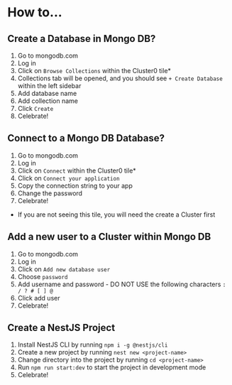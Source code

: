 # How to...

## Create a Database in Mongo DB?
1. Go to mongodb.com
2. Log in
3. Click on `Browse Collections` within the Cluster0 tile*
4. Collections tab will be opened, and you should see `+ Create Database` within the left sidebar
5. Add database name
6. Add collection name
7. Click `Create`
8. Celebrate!

## Connect to a Mongo DB Database?
1. Go to mongodb.com
2. Log in
3. Click on `Connect` within the Cluster0 tile*
4. Click on `Connect your application`
5. Copy the connection string to your app
6. Change the password
7. Celebrate!

* If you are not seeing this tile, you will need the create a Cluster first

## Add a new user to a Cluster within Mongo DB
1. Go to mongodb.com
2. Log in
3. Click on `Add new database user`
4. Choose `password`
5. Add username and password - DO NOT USE the following characters `: / ? # [ ] @`
6. Click add user
7. Celebrate!

## Create a NestJS Project
1. Install NestJS CLI by running `npm i -g @nestjs/cli`
2. Create a new project by running `nest new <project-name>`
3. Change directory into the project by running `cd <project-name>`
4. Run `npm run start:dev` to start the project in development mode
5. Celebrate!
